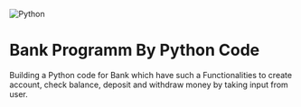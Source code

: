 ![Python](https://img.shields.io/badge/Python-3.x-red)
# Bank Programm By Python Code
Building a Python code for Bank which have such a Functionalities to create account, check balance, deposit and withdraw money by taking input from user.
